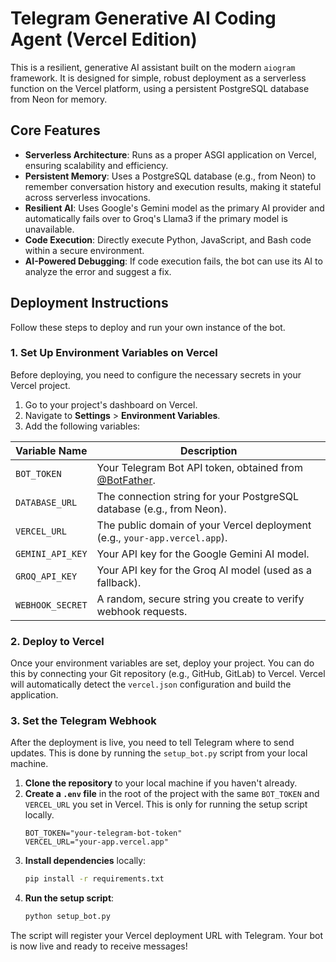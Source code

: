 # Telegram Generative AI Coding Agent (Vercel Edition)

This is a resilient, generative AI assistant built on the modern `aiogram` framework. It is designed for simple, robust deployment as a serverless function on the Vercel platform, using a persistent PostgreSQL database from Neon for memory.

## Core Features

- **Serverless Architecture**: Runs as a proper ASGI application on Vercel, ensuring scalability and efficiency.
- **Persistent Memory**: Uses a PostgreSQL database (e.g., from Neon) to remember conversation history and execution results, making it stateful across serverless invocations.
- **Resilient AI**: Uses Google's Gemini model as the primary AI provider and automatically fails over to Groq's Llama3 if the primary model is unavailable.
- **Code Execution**: Directly execute Python, JavaScript, and Bash code within a secure environment.
- **AI-Powered Debugging**: If code execution fails, the bot can use its AI to analyze the error and suggest a fix.

## Deployment Instructions

Follow these steps to deploy and run your own instance of the bot.

### 1. Set Up Environment Variables on Vercel

Before deploying, you need to configure the necessary secrets in your Vercel project.

1.  Go to your project's dashboard on Vercel.
2.  Navigate to **Settings** > **Environment Variables**.
3.  Add the following variables:

| Variable Name    | Description                                                              |
| ---------------- | ------------------------------------------------------------------------ |
| `BOT_TOKEN`      | Your Telegram Bot API token, obtained from [@BotFather](https://t.me/BotFather). |
| `DATABASE_URL`   | The connection string for your PostgreSQL database (e.g., from Neon).    |
| `VERCEL_URL`     | The public domain of your Vercel deployment (e.g., `your-app.vercel.app`). |
| `GEMINI_API_KEY` | Your API key for the Google Gemini AI model.                             |
| `GROQ_API_KEY`   | Your API key for the Groq AI model (used as a fallback).                 |
| `WEBHOOK_SECRET` | A random, secure string you create to verify webhook requests.           |

### 2. Deploy to Vercel

Once your environment variables are set, deploy your project. You can do this by connecting your Git repository (e.g., GitHub, GitLab) to Vercel. Vercel will automatically detect the `vercel.json` configuration and build the application.

### 3. Set the Telegram Webhook

After the deployment is live, you need to tell Telegram where to send updates. This is done by running the `setup_bot.py` script from your local machine.

1.  **Clone the repository** to your local machine if you haven't already.
2.  **Create a `.env` file** in the root of the project with the same `BOT_TOKEN` and `VERCEL_URL` you set in Vercel. This is only for running the setup script locally.
    ```
    BOT_TOKEN="your-telegram-bot-token"
    VERCEL_URL="your-app.vercel.app"
    ```
3.  **Install dependencies** locally:
    ```bash
    pip install -r requirements.txt
    ```
4.  **Run the setup script**:
    ```bash
    python setup_bot.py
    ```

The script will register your Vercel deployment URL with Telegram. Your bot is now live and ready to receive messages!